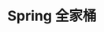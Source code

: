 <!--
 * @Author: Aimony
 * @Date: 2024-10-08 07:49:08
 * @LastEditors: Aimony
 * @FilePath: \vblog\docs\full-stack\spring\index.md
-->
# Spring 全家桶